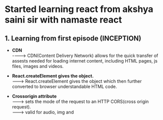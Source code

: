 # Started learning react from akshya saini sir with namaste react
## 1. Learning from first episode (INCEPTION)
+ **CDN** <br>
          ----> CDN(Content Delivery Network) allows for the quick transfer of assests needed for loading internet content, including HTML pages, js files, images and videos. <br>

+ **React.createElement gives the object.**<br>
 ---> React.createElement gives the object which then further converted to browser understandable HTML code.

+ **Crossorigin attribute**<br>
 ---> sets the mode of the request to an HTTP CORS(cross origin request).<br>
 ---> valid for audio, img and <script> etc tags.

+ **Library vs framework**<br>
  ---> Library can be applied to the small portion of the page.<br>
  ---> Framework comes with the load, can't be applied to specific part of the page.<br>
  <br>
  
## 2. Learning from second episode (Ignite Your App)

+ **NPM** <br>
      ---> NPM doesn't stand for Node Package Manager, it's actually a package manager.<br>
  
+ **Package.json**<br>
    ---> package.json is a configuration file for npm.<br>
    ---> package.json file keeps track of all the packages/dependencies which are installed.<br>
  
+ **dev dependencies vs normal dependencies**<br>
   ---> package is installed as **dev dependencies** when we want to use package for development and testing purpose.<br>
   ---> package is installed as **normal dependencies** for production purpose.<br>

+ **Parcel, webpack, vite are the bundler which powers our app**<br>

+ **caret(^) and tilde(-)**<br>
    ---> Caret(^) will update the minor version of the packages.<br>
    ---> Tilde(-) will install the major version.<br>

+ **Package-lock.json**<br>
    ---> keeps track of excat versions of packages/dependencies also keeps the track of all the transitive dependencies.<br>
  
+ **Transitive dependencies**<br>
    ---> Dependencies having their own dependencies this dependencies have their own dependencies.<br>
    
+ **node_module**<br>
    ---> Contains the codes of all the dependencies which are mentioned in package.json file.<br>
  
+ **npx: To execute a package**<br>
+ **npm: To install a package**<br>

+ **npx parcel file.html (start our app)**<br>

+ **<script type="module">**<br>
   ---> script will consider js as module not as normal script.<br>
   ---> which will allow use to seperate/breake code into multiple files.<br>
+ **Role of parcel(working of parcel)**<br>
    ---> **HMR(Hot Module Replacement)**: automatically refresh the page after saving the file.<br>
    ---> **File watching algorithm** (written in c++).<br>
    ---> **Caching**<br>
    ---> **Image optimisation**<br>
    ---> **Minification/compression** remove extra spaces etc.<br>
    ---> **Bundling all the files**<br>
    ---> **Consistent hashing**<br>
    ---> **Code splitting**<br>
    ---> **Differential bundling** support older browser.<br>
    ---> **Diagnostic** <br>
    ---> **Bettor error handling** <br>
    ---> **tree shaking** removes unused code. <br>
    
+ **dist folder**
    ---> when app is live what we see on page comes from dist folder.

+ **browserlist**<br>
    ---> To make our app compatible to older browser version.<br>
    ---> example: "browserlist":[
                "last 2 chrome version",
                "last 2 safari version"
               ]

## 3. Learning form third episode(Laying the foundation)

+ **script in package.json**<br>
     ---> "script" : { "start": "parcel index.html",
                       "build" : "parcel build index.html"
  }<br>
     ---> now i can run the project by just **npm run start**

+ **JSX is not the part of react**

+ **JSX is not html in js**

+ **JSX is html like syntax**

+ **babel transpiles/convert the jsx to browser understandable code**

+ **React.createElement --> ReactElement - js object --> HTML Element(render)**

+ **jsx --> React.createElement --> js object --> HTML Element(render)**

+ **class based component(old) vs Functional component(new)**

+ **Functional component is normal javascript function**

+ **component name should start with capital letter**

+ **React functional component is a function which return some piece of JSX**

+ **Component Composition is a component inside component**

+ **We can write javascript insidie JSX using "{}"**

+ **We can execute component in three ways**<br>
  ---> {Title()} <br>
  ---> <Title> </Title> <br>
  ---> <Title/> <br>

## 4. Learning from fourth episode (Talk is cheap show me the code)

+ **Before building your app/project we should first plan our structure and flow of our app**<br>

+ **Configdriven UI**<br>

  ---> Controlling your UI using data(config).<br>
  ---> Changing interface according to data which comes from backend.<br>
 web application consist of UI and data layer.<br>
  ---> it is very important that our ui layer syncs with data layer.<br>

+ **Optional chaining**<br>

  ---> Normal way to get data from obj is: obj.name.<br>
  ---> what if our data/obj will come in production or will come dynamically or will come after some time.<br>
  ---> so if we use "obj.name" it will give error, bcz obj.name is not there yet, it will come later.<br>
  ---> so we will use optional chaining i.e adding "?".<br>
  ---> "obj?.name".<br>

+ **we can use array.map() fuction to iterate an array and display data**<br>

  
+ **key**<br>

  ---> It is important to give keys to all the element in the array, most important while using map() function.<br>
  ---> key uniquely represent all the elements in the array.<br>
  ---> If we will not give keys, react will re-render all the components again and again every time when new element will be added.<br>
  ---> If we will give keys react will only render new element.<br>

## 5. Learning from fifth episode (Let's get Hooked)

+ **Keep your component in seprate file and name file same as component**

+ **Component name should start with capital letter**

+ **Never keep hard coded/constant value in your component make a seperate file/folder**

+ **Default vs named export/import**

    ---> **Default** export is only allowed once in a file.<br>
    ---> We can do multiple **Named** export in a file.<br>
    ---> Default export/import syntax<br>
       ---> export default "name".<br>
       ---> import "name" from "file_dest".<br>
    ---> import export/import syntax<br>
       ---> export "name".<br>
       ---> import { "name" } from "file_dest".<br>

+ **React is fast because it can do faster dom manipulation.**
  
+ **Hookes**

+ **Hooks are normal js function written by developer**

+ **Most important hooks**<br>

    ---> useState()<br>
    ---> useEffect()

+ **Before using hooks import it as name import from react**

+ **hooks sync ui layer with data layer**

+ **useState() syntax**

    ---> Const[value, setValue] = useState("initialvalue")<br>
    ---> setValue(updatedValue)

+ **Whenever statevariable update's react re-render the component**

+ **Reconciliation Algorithm(React fiber) started from React**

    ---> When something changes in UI it is called reconciliation.

+ **Virtual Dom**

    ---> Representation of Actual dom in the form of object.

+ **React element is in the form of object that object is called virtual dom**

+ **Diff algorithm**<br>
      ---> Finds out the difference between current virtual dom and updated virtual dom.<br>
      ---> Then it will update the actuall dom on every render cycle.

## 6. Learning from sixth episode (Exploring the world)

+ **Monolithic and microservices architecture**<br>
   + **Monolithic architecture**<br>
      ---> Monolith architecture has single code base, every functionality is in single project.<br>
      ---> Developers build client-side UI, a database, and a server-side application on a single code base.<br>
      ---> If we want to change any one functionality we have to deploy whole project again.<br>

   + **Microservices/Single responsibility principle/Distributed architecture**<br>
      ---> Code base/Project is **divided into small services**.<br>
      ---> Each microservice **works to accomplish a single feature** or business logic.<br>
      ---> Microservices can have **independent TechStack** for each project/services.<br>
      ---> Instead of exchanging data within the same code base, microservices **communicate with an API**.<br>

      ![image](https://github.com/gitminaj/namaste-react/assets/75945276/d0c51bf6-8b94-4698-8859-015d579ec4c0)


+ **Appraoch for API Call**<br>
    + 1st is **web Loads** --> **API Call** --> **Render** <br>
    + 2nd is **web Loads** --> **Render** --> **API Call** --> **Re-render** <br>
--> We will use 2nd which will lead to better user experience.

+ **Introduction to useEffect() hook**<br>
      ---> useEffect() hook is normal js function which takes 2 argument. <br>
      ---> 1st argument - Call back function. <br>
      ---> 2st argument - Dependency array. (more on this in upcoming sessions) <br>
      ---> useEffect() is called after the component is rendered.<br>
  syntax
  ```
  useEffect(() =>{
   console.log("useEffect Called")
  })
  ```
+ **fetch() function**<br>
      ---> fetch is given by browser(js engine).<br>
      ---> fetch returns promise.<br>
      ---> fetch function gives readable strings, which needs to be converted to json.<br>
     
+ **Shimmer UI**<br>
      ---> shimmer ui ressembles the page's actual UI without the content.<br>
      ---> To increase user experience shimmer ui is to Load the fake page before the actuall page loads.<br>

+ **Conditional Rendering**<br>
     ---> If we render our page with some condition it is called conditional rendering.<br>
  ```
  if(restauList.length === 0){
   return <Shimmer />
  }
  ```

+ **More on useState() hooks**<br>
    ```
    const [value, setValue] = useState();
    ```
     ---> how a constant can be changed? <br>
     ---> Every time state variable changes component re-render and new variable is created.<br>
## 7. Learning from seventh episode (Finding the path)

   + **More on useEffect() hook.**<br>
    ---> useEffect( (call back function), [dependency array] )<br>
    ---> **case 1:** If no dependency array ==> useEffect() is called on every render. <br>
    ---> **case 2:** If dependency array is empty [] ==> useEffect() is called on initial render. (just once in render cycle) <br>
```
    useEffect(()=>{
        console.log("just called once")
     },[])
```
   ---> **case 3:** If dependency array has state variable ==> useEffect() is called on everythime the state variable changes.<br>
```
    useEffect(()=>{
        console.log("just called once")
     },[stateVariable])
``` 
 + **Best practise/rules for useState hook**<br>
 
    ---> Never create state variable outside the component.<br>
    ---> State variable work is to create local variable for functional component.<br>
    ---> Try to make state variable at the top of component.<br>
    ---> Never use/create state variable inside condition.<br>
    
+ **Introductio to react router**<br>
    ---> Installing react router library
  ```
   npm i react-router-dom
  ```
   ---> For routing import createBrowserRouter<br>
  ```
   import { createBrowserRouter } from "react-router-dom";

   const appRouter = createBrowserRouter(
   [
    {
      path: "/",
      element: <Applayout/>
    }
   ]
  )
  ```
  ---> We need router provider to route app.<br>
  ```
  import { RouterProvider } from "react-router-dom";

  root.render(<RouterProvider router={appRouter} />)  
  ```
   ---> If the URL is wrong we can show custom error by adding **errorElement in createBrowserRouter**<br>

   ---> react-router-dom gives us a special hook { useRouterError }<br>
   ---> Above hook is used to show specific error/more precise error.<br>

 + **ChildrenRoute**

   ---> <Outlet/> react-router-dom component to render component according to path as children.<br>
   ---> To route the page in react never use <a> anchor tag, because it refresh the whole page.<br>
   ---> use Link component which is given by react-router-dom.<br>
   ---> <Link to=""> gives smooth experience it does not refresh whole page, using the link component react single page application is created<br>

+ **Types of routing**

    ---> There are 2 types of routeing.<br>
    ---> 1. Client side routing: csr does not makes network call every time only first time.<br>
    ---> 2. Server side routing: ssr makes network call and refresh the page.<br>

+ **useParam**

   ---> useParam() hook is given by react-router-dom  to catch the value of url.<br>
   ---> How to give dynamic value in URL?<br>
```
  path: "/restaurant/:resId"
```
 ---> " : " is used to enter dynamic value.<br>
 ---> We can get this dynamic value using useParam hook.

 sifted to new repo because of some problem: https://github.com/gitminaj/-namaste-react-codes

Most React tutorials typically commence with the installation of a bundler and swiftly transition to React code. However, this particular tutorial takes a distinctive approach by elucidating the entire process from the ground up. It delves into the intricacies of constructing React, leaving me astounded and pleasantly surprised at every turn. Each minute unfolds a new revelation, fostering a continuous learning experience.

